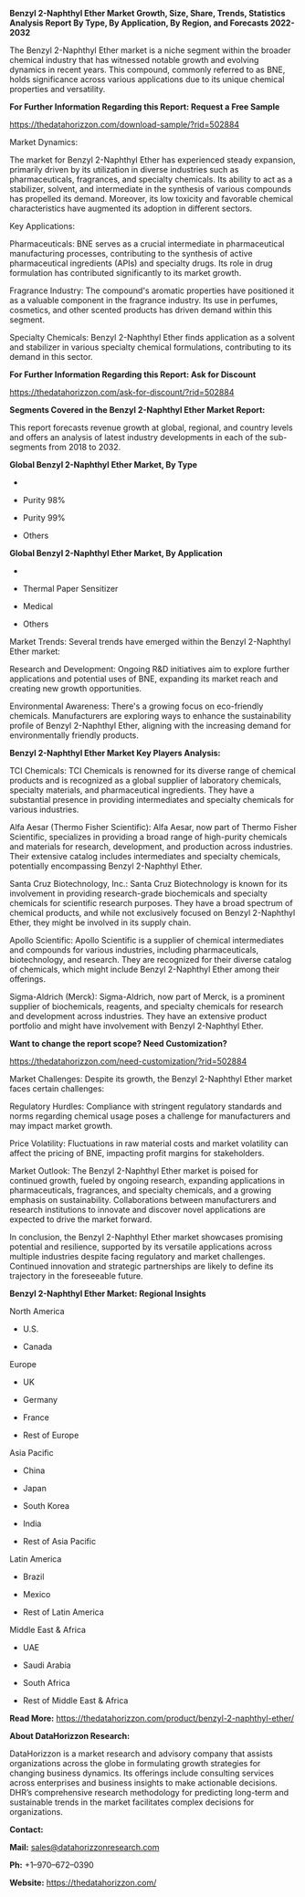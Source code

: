 **Benzyl 2-Naphthyl Ether Market Growth, Size, Share, Trends, Statistics
Analysis Report By Type, By Application, By Region, and Forecasts
2022-2032**

The Benzyl 2-Naphthyl Ether market is a niche segment within the broader
chemical industry that has witnessed notable growth and evolving
dynamics in recent years. This compound, commonly referred to as BNE,
holds significance across various applications due to its unique
chemical properties and versatility.

**For Further Information Regarding this Report: Request a Free Sample**

<https://thedatahorizzon.com/download-sample/?rid=502884>

Market Dynamics:

The market for Benzyl 2-Naphthyl Ether has experienced steady expansion,
primarily driven by its utilization in diverse industries such as
pharmaceuticals, fragrances, and specialty chemicals. Its ability to act
as a stabilizer, solvent, and intermediate in the synthesis of various
compounds has propelled its demand. Moreover, its low toxicity and
favorable chemical characteristics have augmented its adoption in
different sectors.

Key Applications:

Pharmaceuticals: BNE serves as a crucial intermediate in pharmaceutical
manufacturing processes, contributing to the synthesis of active
pharmaceutical ingredients (APIs) and specialty drugs. Its role in drug
formulation has contributed significantly to its market growth.

Fragrance Industry: The compound's aromatic properties have positioned
it as a valuable component in the fragrance industry. Its use in
perfumes, cosmetics, and other scented products has driven demand within
this segment.

Specialty Chemicals: Benzyl 2-Naphthyl Ether finds application as a
solvent and stabilizer in various specialty chemical formulations,
contributing to its demand in this sector.

**For Further Information Regarding this Report: Ask for Discount**

<https://thedatahorizzon.com/ask-for-discount/?rid=502884>

**Segments Covered in the Benzyl 2-Naphthyl Ether Market Report:**

This report forecasts revenue growth at global, regional, and country
levels and offers an analysis of latest industry developments in each of
the sub-segments from 2018 to 2032.

**Global Benzyl 2-Naphthyl Ether Market, By Type**

-   

-   Purity 98%

-   Purity 99%

-   Others

**Global Benzyl 2-Naphthyl Ether Market, By Application**

-   

-   Thermal Paper Sensitizer

-   Medical

-   Others

Market Trends: Several trends have emerged within the Benzyl 2-Naphthyl
Ether market:

Research and Development: Ongoing R&D initiatives aim to explore further
applications and potential uses of BNE, expanding its market reach and
creating new growth opportunities.

Environmental Awareness: There's a growing focus on eco-friendly
chemicals. Manufacturers are exploring ways to enhance the
sustainability profile of Benzyl 2-Naphthyl Ether, aligning with the
increasing demand for environmentally friendly products.

**Benzyl 2-Naphthyl Ether Market Key Players Analysis:**

TCI Chemicals: TCI Chemicals is renowned for its diverse range of
chemical products and is recognized as a global supplier of laboratory
chemicals, specialty materials, and pharmaceutical ingredients. They
have a substantial presence in providing intermediates and specialty
chemicals for various industries.

Alfa Aesar (Thermo Fisher Scientific): Alfa Aesar, now part of Thermo
Fisher Scientific, specializes in providing a broad range of high-purity
chemicals and materials for research, development, and production across
industries. Their extensive catalog includes intermediates and specialty
chemicals, potentially encompassing Benzyl 2-Naphthyl Ether.

Santa Cruz Biotechnology, Inc.: Santa Cruz Biotechnology is known for
its involvement in providing research-grade biochemicals and specialty
chemicals for scientific research purposes. They have a broad spectrum
of chemical products, and while not exclusively focused on Benzyl
2-Naphthyl Ether, they might be involved in its supply chain.

Apollo Scientific: Apollo Scientific is a supplier of chemical
intermediates and compounds for various industries, including
pharmaceuticals, biotechnology, and research. They are recognized for
their diverse catalog of chemicals, which might include Benzyl
2-Naphthyl Ether among their offerings.

Sigma-Aldrich (Merck): Sigma-Aldrich, now part of Merck, is a prominent
supplier of biochemicals, reagents, and specialty chemicals for research
and development across industries. They have an extensive product
portfolio and might have involvement with Benzyl 2-Naphthyl Ether.

**Want to change the report scope? Need Customization?**

<https://thedatahorizzon.com/need-customization/?rid=502884>

Market Challenges: Despite its growth, the Benzyl 2-Naphthyl Ether
market faces certain challenges:

Regulatory Hurdles: Compliance with stringent regulatory standards and
norms regarding chemical usage poses a challenge for manufacturers and
may impact market growth.

Price Volatility: Fluctuations in raw material costs and market
volatility can affect the pricing of BNE, impacting profit margins for
stakeholders.

Market Outlook: The Benzyl 2-Naphthyl Ether market is poised for
continued growth, fueled by ongoing research, expanding applications in
pharmaceuticals, fragrances, and specialty chemicals, and a growing
emphasis on sustainability. Collaborations between manufacturers and
research institutions to innovate and discover novel applications are
expected to drive the market forward.

In conclusion, the Benzyl 2-Naphthyl Ether market showcases promising
potential and resilience, supported by its versatile applications across
multiple industries despite facing regulatory and market challenges.
Continued innovation and strategic partnerships are likely to define its
trajectory in the foreseeable future.

**Benzyl 2-Naphthyl Ether Market: Regional Insights**

North America

-   U.S.

-   Canada

Europe

-   UK

-   Germany

-   France

-   Rest of Europe

Asia Pacific

-   China

-   Japan

-   South Korea

-   India

-   Rest of Asia Pacific

Latin America

-   Brazil

-   Mexico

-   Rest of Latin America

Middle East & Africa

-   UAE

-   Saudi Arabia

-   South Africa

-   Rest of Middle East & Africa

**Read More:**
<https://thedatahorizzon.com/product/benzyl-2-naphthyl-ether/>

**About DataHorizzon Research:**

DataHorizzon is a market research and advisory company that assists
organizations across the globe in formulating growth strategies for
changing business dynamics. Its offerings include consulting services
across enterprises and business insights to make actionable decisions.
DHR’s comprehensive research methodology for predicting long-term and
sustainable trends in the market facilitates complex decisions for
organizations.

**Contact:**

**Mail:** <sales@datahorizzonresearch.com>

**Ph:** +1–970–672–0390

**Website:** <https://thedatahorizzon.com/>
